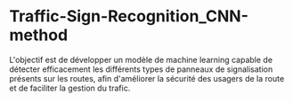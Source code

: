 # Traffic-Sign-Recognition_CNN-method
L'objectif est de développer un modèle de machine learning capable de détecter efficacement les différents types de panneaux de signalisation présents sur les routes, afin d'améliorer la sécurité des usagers de la route et de faciliter la gestion du trafic.
